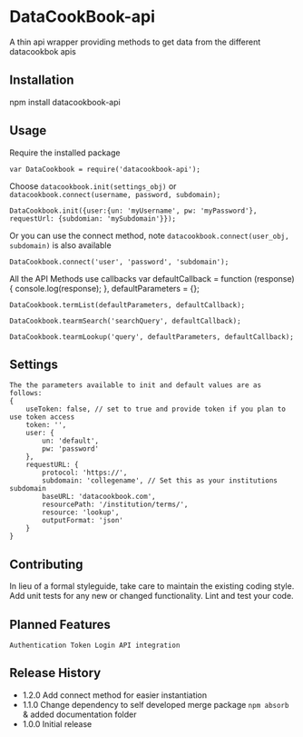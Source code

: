 DataCookBook-api
================

A thin api wrapper providing methods to get data from the different datacookbok apis

## Installation

  npm install datacookbook-api

## Usage

Require the installed package

	var DataCookbook = require('datacookbook-api');
	
Choose `datacookbook.init(settings_obj)` or `datacookbook.connect(username, password, subdomain);`
	
	DataCookbook.init({user:{un: 'myUsername', pw: 'myPassword'}, requestUrl: {subdomian: 'mySubdomain'}});
	
Or you can use the connect method, note `datacookbook.connect(user_obj, subdomain)` is also available

	DataCookbook.connect('user', 'password', 'subdomain');
  
All the API Methods use callbacks
	var defaultCallback = function (response) {
		console.log(response);
	},
	defaultParameters = {};

	DataCookbook.termList(defaultParameters, defaultCallback);
	
	DataCookbook.tearmSearch('searchQuery', defaultCallback);
	
	DataCookbook.tearmLookup('query', defaultParameters, defaultCallback);
	
## Settings

	The the parameters available to init and default values are as follows:
	{
		useToken: false, // set to true and provide token if you plan to use token access
		token: '',
		user: {
			un: 'default',
			pw: 'password'
		},
		requestURL: {
			protocol: 'https://',
			subdomain: 'collegename', // Set this as your institutions subdomain
			baseURL: 'datacookbook.com',
			resourcePath: '/institution/terms/',
			resource: 'lookup',
			outputFormat: 'json'
		}
	}

## Contributing

In lieu of a formal styleguide, take care to maintain the existing coding style.
Add unit tests for any new or changed functionality. Lint and test your code.

## Planned Features
	
	Authentication Token Login API integration

## Release History
* 1.2.0 Add connect method for easier instantiation 
* 1.1.0 Change dependency to self developed merge package `npm absorb` & added documentation folder
* 1.0.0 Initial release